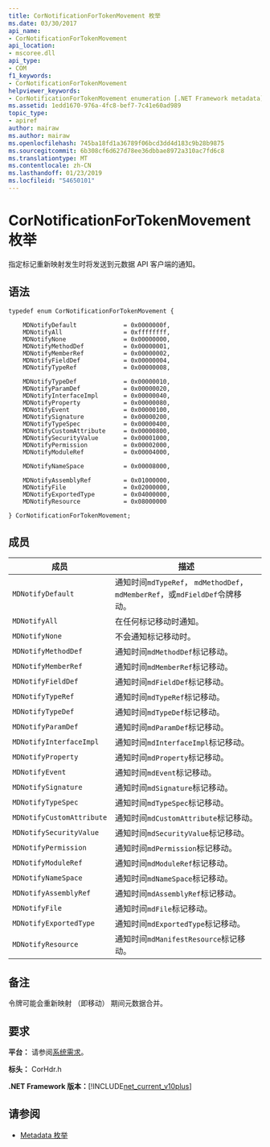 ```yaml
---
title: CorNotificationForTokenMovement 枚举
ms.date: 03/30/2017
api_name:
- CorNotificationForTokenMovement
api_location:
- mscoree.dll
api_type:
- COM
f1_keywords:
- CorNotificationForTokenMovement
helpviewer_keywords:
- CorNotificationForTokenMovement enumeration [.NET Framework metadata]
ms.assetid: 1edd1670-976a-4fc8-bef7-7c41e60ad989
topic_type:
- apiref
author: mairaw
ms.author: mairaw
ms.openlocfilehash: 745ba18fd1a36789f06bcd3dd4d183c9b28b9875
ms.sourcegitcommit: 6b308cf6d627d78ee36dbbae8972a310ac7fd6c8
ms.translationtype: MT
ms.contentlocale: zh-CN
ms.lasthandoff: 01/23/2019
ms.locfileid: "54650101"
---
```

# <a name="cornotificationfortokenmovement-enumeration"></a>CorNotificationForTokenMovement 枚举
指定标记重新映射发生时将发送到元数据 API 客户端的通知。  
  
## <a name="syntax"></a>语法  
  
```  
typedef enum CorNotificationForTokenMovement {  
  
    MDNotifyDefault             = 0x0000000f,  
    MDNotifyAll                 = 0xffffffff,  
    MDNotifyNone                = 0x00000000,  
    MDNotifyMethodDef           = 0x00000001,  
    MDNotifyMemberRef           = 0x00000002,  
    MDNotifyFieldDef            = 0x00000004,  
    MDNotifyTypeRef             = 0x00000008,  
  
    MDNotifyTypeDef             = 0x00000010,  
    MDNotifyParamDef            = 0x00000020,  
    MDNotifyInterfaceImpl       = 0x00000040,  
    MDNotifyProperty            = 0x00000080,  
    MDNotifyEvent               = 0x00000100,  
    MDNotifySignature           = 0x00000200,  
    MDNotifyTypeSpec            = 0x00000400,  
    MDNotifyCustomAttribute     = 0x00000800,  
    MDNotifySecurityValue       = 0x00001000,  
    MDNotifyPermission          = 0x00002000,  
    MDNotifyModuleRef           = 0x00004000,  
  
    MDNotifyNameSpace           = 0x00008000,  
  
    MDNotifyAssemblyRef         = 0x01000000,  
    MDNotifyFile                = 0x02000000,  
    MDNotifyExportedType        = 0x04000000,  
    MDNotifyResource            = 0x08000000  
  
} CorNotificationForTokenMovement;  
```  
  
## <a name="members"></a>成员  
  
|成员|描述|  
|------------|-----------------|  
|`MDNotifyDefault`|通知时间`mdTypeRef`， `mdMethodDef`， `mdMemberRef`，或`mdFieldDef`令牌移动。|  
|`MDNotifyAll`|在任何标记移动时通知。|  
|`MDNotifyNone`|不会通知标记移动时。|  
|`MDNotifyMethodDef`|通知时间`mdMethodDef`标记移动。|  
|`MDNotifyMemberRef`|通知时间`mdMemberRef`标记移动。|  
|`MDNotifyFieldDef`|通知时间`mdFieldDef`标记移动。|  
|`MDNotifyTypeRef`|通知时间`mdTypeRef`标记移动。|  
|`MDNotifyTypeDef`|通知时间`mdTypeDef`标记移动。|  
|`MDNotifyParamDef`|通知时间`mdParamDef`标记移动。|  
|`MDNotifyInterfaceImpl`|通知时间`mdInterfaceImpl`标记移动。|  
|`MDNotifyProperty`|通知时间`mdProperty`标记移动。|  
|`MDNotifyEvent`|通知时间`mdEvent`标记移动。|  
|`MDNotifySignature`|通知时间`mdSignature`标记移动。|  
|`MDNotifyTypeSpec`|通知时间`mdTypeSpec`标记移动。|  
|`MDNotifyCustomAttribute`|通知时间`mdCustomAttribute`标记移动。|  
|`MDNotifySecurityValue`|通知时间`mdSecurityValue`标记移动。|  
|`MDNotifyPermission`|通知时间`mdPermission`标记移动。|  
|`MDNotifyModuleRef`|通知时间`mdModuleRef`标记移动。|  
|`MDNotifyNameSpace`|通知时间`mdNameSpace`标记移动。|  
|`MDNotifyAssemblyRef`|通知时间`mdAssemblyRef`标记移动。|  
|`MDNotifyFile`|通知时间`mdFile`标记移动。|  
|`MDNotifyExportedType`|通知时间`mdExportedType`标记移动。|  
|`MDNotifyResource`|通知时间`mdManifestResource`标记移动。|  
  
## <a name="remarks"></a>备注  
 令牌可能会重新映射 （即移动） 期间元数据合并。  
  
## <a name="requirements"></a>要求  
 **平台：** 请参阅[系统需求](../../../../docs/framework/get-started/system-requirements.md)。  
  
 **标头：** CorHdr.h  
  
 **.NET Framework 版本：**[!INCLUDE[net_current_v10plus](../../../../includes/net-current-v10plus-md.md)]  
  
## <a name="see-also"></a>请参阅
- [Metadata 枚举](../../../../docs/framework/unmanaged-api/metadata/metadata-enumerations.md)
